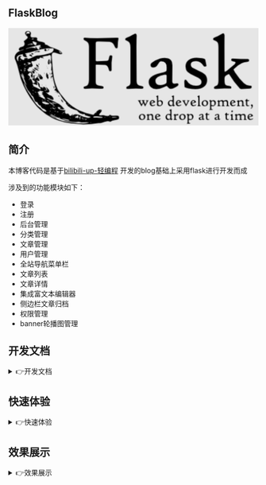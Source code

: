 ## FlaskBlog

![img_11.png](Development-Documentation/img_21.png)

## 简介

本博客代码是基于[bilibili-up-轻编程](https://space.bilibili.com/432627585) 开发的blog基础上采用flask进行开发而成

涉及到的功能模块如下：

* 登录
* 注册
* 后台管理
* 分类管理
* 文章管理
* 用户管理
* 全站导航菜单栏
* 文章列表
* 文章详情
* 集成富文本编辑器
* 侧边栏文章归档
* 权限管理
* banner轮播图管理





## 开发文档
<details>
<summary>👉开发文档</summary>

开发过程&遇到的问题&现存bug都在[开发文档](https://github.com/LiuShiYa-github/FlaskBlog/tree/master/Development-Documentation) 中记录

</details>


## 快速体验
<details>
<summary>👉快速体验</summary>
采用docker-compose+shell的方式只需两步就可以部署完成，利于大家快速体验。


前提条件： 

机器可以连接外网； 

安装docker和docker-compose； 

没安装可以参照[install_docker.sh](https://github.com/LiuShiYa-github/ShellScript/blob/main/install_docker.sh)

**部署FlaskBlog**
```text
① git clone  https://github.com/LiuShiYa-github/FlaskBlog.git
② bash  FlaskBlog/docker-deploy/deploy.sh
访问http://ipaddress
账户名密码：admin/admin
```
![img_11.png](Development-Documentation/img_19.png)
</details>


## 效果展示
<details>
<summary>👉效果展示</summary>

首页

![img_11.png](Development-Documentation/img_11.png)



管理后台

![img_1.png](Development-Documentation/img_8.png)

文章管理

![img_9.png](Development-Documentation/img_9.png)


用户管理

![img_10.png](Development-Documentation/img_10.png)

banner轮播图管理

![img_12.png](Development-Documentation/img_12.png)


登录

![img_13.png](Development-Documentation/img_13.png)

注册

![img_14.png](Development-Documentation/img_14.png)

侧边栏搜索
![img_15.png](Development-Documentation/img_15.png)

![img_16.png](Development-Documentation/img_16.png)

文章详情
![img_17.png](Development-Documentation/img_17.png)
</details>




